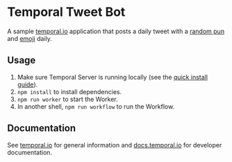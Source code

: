 # Temporal Tweet Bot

A sample [temporal.io](https://temporal.io) application that posts a daily tweet with a [random pun](https://icanhazdadjoke.com) and [emoji](https://npmjs.org/package/node-emoji) daily.

## Usage

1. Make sure Temporal Server is running locally (see the [quick install guide](https://docs.temporal.io/docs/server/quick-install)).
1. `npm install` to install dependencies.
1. `npm run worker` to start the Worker.
1. In another shell, `npm run workflow` to run the Workflow.

## Documentation

See [temporal.io](https://temporal.io) for general information and [docs.temporal.io](https://docs.temporal.io) for developer documentation.
